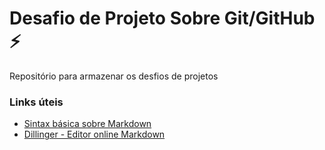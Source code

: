 # Desafio de Projeto Sobre Git/GitHub ⚡
Repositório para armazenar os desfios de projetos

### Links úteis
- [Sintax básica sobre Markdown](https://www.markdownguide.org/)
- [Dillinger - Editor online Markdown](https://dillinger.io/)
